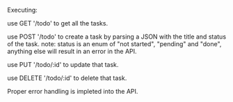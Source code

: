 
Executing:

use GET '/todo' to get all the tasks.

use POST '/todo' to create a task by parsing a JSON with the title and status of the task. note: status is an enum of "not started", "pending" and "done", anything else will result in an error in the API.

use PUT '/todo/:id' to update that task.

use DELETE '/todo/:id' to delete that task.

Proper error handling is impleted into the API.

